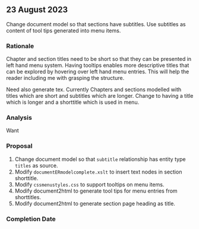 
## 23 August 2023
Change document model so that sections have subtitles.
Use subtitles as content of tool tips generated into  menu items.
### Rationale
Chapter and section titles need to be short so that they can be presented in left hand menu system. Having tooltips enables more descriptive titles that can be explored by hovering over left hand menu entries.
This will help the reader including me with grasping the structure.

Need also generate tex. Currently Chapters and sections modelled with titles which are short and subtitles which are longer. Change to having a title which is longer and a shorttitle which is used in menu.

### Analysis
Want

### Proposal
1. Change document model so that `subtitle` relationship has entity type `titles` as source. 
2. Modify `documentERmodelcomplete.xslt` to insert text nodes in section shorttitle.
2. Modify `cssmenustyles.css` to support tooltips on menu items.
3. Modify document2html to generate tool tips for menu entries from shorttitles.
5. Modify document2html to generate section page heading as title.


### Completion Date



